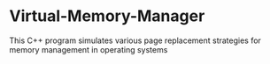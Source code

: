 # Virtual-Memory-Manager
This C++ program simulates various page replacement strategies for memory management in operating systems
